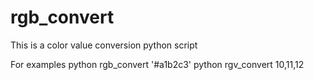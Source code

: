 rgb_convert
===========

This is a color value conversion python script

For examples
python rgb_convert '#a1b2c3'
python rgv_convert 10,11,12
